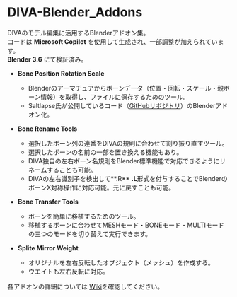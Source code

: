 # DIVA-Blender_Addons
DIVAのモデル編集に活用するBlenderアドオン集。  
コードは **Microsoft Copilot** を使用して生成され、一部調整が加えられています。    
**Blender 3.6** にて検証済み。

- **Bone Position Rotation Scale**
  - Blenderのアーマチュアからボーンデータ（位置・回転・スケール・親ボーン情報）を取得し、ファイルに保存するためのツール。
  - Saltlapse氏が公開しているコード（[GitHubリポジトリ](https://github.com/Saltlapse/Blender-Mod-Scripts)）のBlenderアドオン化。  

- **Bone Rename Tools**
  - 選択したボーン列の連番をDIVAの規則に合わせて割り振り直すツール。
  - 選択したボーンの名前の一部を置き換える機能もあり。
  - DIVA独自の左右ボーン名規則をBlender標準機能で対応できるようにリネームすることも可能。
  - DIVAの左右識別子を検出して**.R** **.L**形式を付与することでBlenderのボーンX対称操作に対応可能。元に戻すことも可能。

- **Bone Transfer Tools**
  - ボーンを簡単に移植するためのツール。  
  - 移植するボーンに合わせてMESHモード・BONEモード・MULTIモードの三つのモードを切り替えて実行できます。  

- **Splite Mirror Weight**
  - オリジナルを左右反転したオブジェクト（メッシュ）を作成する。
  - ウエイトも左右反転に対応。
  

各アドオンの詳細については [Wiki](https://github.com/Riel2982/DIVA-Blender_Addons/wiki)を確認してください。 

